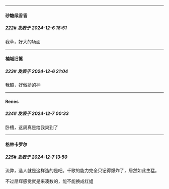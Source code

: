 ﻿
*****

####  砂糖续香香  
##### 222#       发表于 2024-12-6 18:51

我草，好大的场面


*****

####  楠城旧篱  
##### 223#       发表于 2024-12-6 21:04

我超，好傲娇的神


*****

####  Renes  
##### 224#       发表于 2024-12-7 00:33

卧槽，这周真是给我爽到了


*****

####  格林卡罗尔  
##### 225#       发表于 2024-12-7 13:50

流弊，造人就是这样造的是吧。千歌的能力完全只记得爆炸了，居然如此生猛。

不过昂辉感觉就是来凑数的，能不能换成红姐

